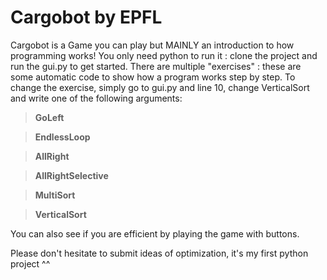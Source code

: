 # Cargobot by EPFL
Cargobot is a Game you can play but MAINLY an introduction to how programming works! 
You only need python to run it : clone the project and run the gui.py to get started.
There are multiple "exercises" : these are some automatic code to show how a program works step by step.
To change the exercise, simply go to gui.py and line 10, change VerticalSort and write one of the following arguments:
>**GoLeft**

>**EndlessLoop**

>**AllRight**

>**AllRightSelective**

>**MultiSort**

>**VerticalSort**

You can also see if you are efficient by playing the game with buttons. 

Please don't hesitate to submit ideas of optimization, it's my first python project ^^